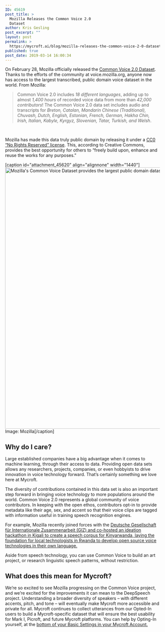 ```yaml
---
ID: 45619
post_title: >
  Mozilla Releases the Common Voice 2.0
  Dataset
author: Kris Gesling
post_excerpt: ""
layout: post
permalink: >
  https://mycroft.ai/blog/mozilla-releases-the-common-voice-2-0-dataset/
published: true
post_date: 2019-03-14 16:00:34
---
```

On February 28, Mozilla officially released the <a href="https://voice.mozilla.org/en/datasets" target="_blank" rel="noopener">Common Voice 2.0 Dataset</a>. Thanks to the efforts of the community at voice.mozilla.org, anyone now has access to the largest transcribed, public domain voice dataset in the world. From Mozilla:
<blockquote>Common Voice 2.0 includes <i>18 different languages</i>, adding up to almost <i>1,400 hours</i> of recorded voice data from more than <i>42,000 contributors</i>! The Common Voice 2.0 data set includes audio and transcripts for <i>Breton, Catalan, Mandarin Chinese (Traditional), Chuvash, Dutch, English, Estonian, French, German, Hakha Chin, Irish, Italian, Kabyle, Kyrgyz, Slovenian, Tatar, Turkish, and Welsh</i>.</blockquote>
&nbsp;

Mozilla has made this data truly public domain by releasing it under a <a href="https://creativecommons.org/share-your-work/public-domain/cc0/">CC0 “No Rights Reserved” license</a>. This, according to Creative Commons, provides the best opportunity for others to “freely build upon, enhance and reuse the works for any purposes.”

[caption id="attachment_45620" align="alignnone" width="1440"]<a href="https://mycroft.ai/wp-content/uploads/2019/03/common-voice_datasets.gif"><img class="size-full wp-image-45620" src="https://mycroft.ai/wp-content/uploads/2019/03/common-voice_datasets.gif" alt="Mozilla's Common Voice Dataset provides the largest public domain dataset of tagged speech in the world" width="1440" height="850" /></a> Image: Mozilla[/caption]
<h2>Why do I care?</h2>
Large established companies have a big advantage when it comes to machine learning, through their access to data. Providing open data sets allows any researchers, projects, companies, or even hobbyists to drive innovation in voice technology forward. That’s certainly something we love here at Mycroft.

The diversity of contributions contained in this data set is also an important step forward in bringing voice technology to more populations around the world. Common Voice 2.0 represents a global community of voice contributors. In keeping with the open ethos, contributors opt-in to provide metadata like their age, sex, and accent so that their voice clips are tagged with information useful in training speech recognition engines.

For example, Mozilla recently joined forces with the <a href="https://www.giz.de/en/html/index.html">Deutsche Gesellschaft für Internationale Zusammenarbeit (GIZ) and co-hosted an </a><a href="https://medium.com/mozilla-open-innovation/sustainable-tech-development-needs-local-solutions-voice-tech-ideation-in-kigali-ec8dd33e0823">ideation hackathon</a><a href="https://www.giz.de/en/html/index.html"> in Kigali to create a speech corpus for Kinyarwanda, laying the foundation for local technologists in Rwanda to develop open source voice technologies in their own language.</a>

Aside from speech technology, you can use Common Voice to build an art project, or research linguistic speech patterns, without restriction.
<h2>What does this mean for Mycroft?</h2>
We’re so excited to see Mozilla progressing on the Common Voice project, and we’re excited for the improvements it can mean to the DeepSpeech project. Understanding a broader diversity of speakers – with different accents, pitch, and tone – will eventually make Mycroft more accessible and private for all. Mycroft continues to collect utterances from our Opted-In users to build a Mycroft-specific dataset that will ensure the best usability for Mark I, Picroft, and future Mycroft platforms. You can help by Opting-In yourself, at the <a href="https://home.mycroft.ai/#/setting/basic">bottom of your Basic Settings in your Mycroft Account.</a>